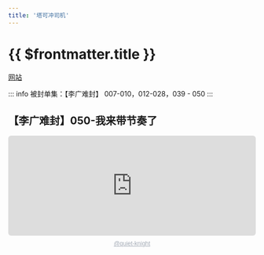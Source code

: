 ```yaml
---
title: '塔可冲司机'
---
```


# {{ $frontmatter.title }}

[网站](https://tarkochonsky.typlog.io/)

::: info
被封单集：【李广难封】 007-010，012-028，039 - 050
:::

## 【李广难封】050-我来带节奏了

<div style="height: 228px; width: 100%;"><iframe src="https://audio.com/embed/audio/1783845552047528?theme=light"
    style="display:block; border-radius: 6px; border: none; height: 204px; width: 100%;"></iframe><a href='https://audio.com/quiet-knight' style="text-align: center; display: block; color: #A4ABB6; font-size: 12px; font-family: sans-serif; line-height: 16px; margin-top: 8px; overflow: hidden; white-space: nowrap; text-overflow: ellipsis;">@quiet-knight</a></div>